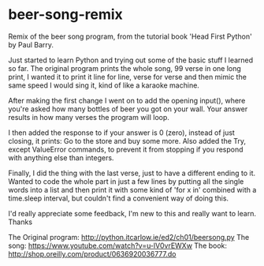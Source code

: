 # beer-song-remix
Remix of the beer song program, from the tutorial book 'Head First Python' by Paul Barry.

Just started to learn Python and trying out some of the basic stuff I learned so far. 
The original program prints the whole song, 99 verse in one long print, I wanted it to print it line for line, 
verse for verse and then mimic the same speed I would sing it, kind of like a karaoke machine.

After making the first change I went on to add the opening input(), 
where you're asked how many bottles of beer you got on your wall. Your answer results in how many verses the program will loop.

I then added the response to if your answer is 0 (zero), instead of just closing, it prints: Go to the store and buy some more.
Also added the Try, except ValueError commands, to prevent it from stopping if you respond with anything else than integers.

Finally, I did the thing with the last verse, just to have a different ending to it.
Wanted to code the whole part in just a few lines by putting all the single words into a list and then print it with some kind of 'for x in' combined with a time.sleep interval, but couldn't find a convenient way of doing this.


I'd really appreciate some feedback, I'm new to this and really want to learn. Thanks
        


The Original program: http://python.itcarlow.ie/ed2/ch01/beersong.py
The song: https://www.youtube.com/watch?v=u-lV0vrEWXw
The book: http://shop.oreilly.com/product/0636920036777.do
